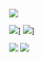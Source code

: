![](https://raw.githubusercontent.com/kozhevnikov-peter/kozhevnikov-peter/master/profile-summary-card-output/github/0-profile-details.svg)

![](https://raw.githubusercontent.com/kozhevnikov-peter/kozhevnikov-peter/master/profile-summary-card-output/github/1-repos-per-language.svg)] ![](https://raw.githubusercontent.com/kozhevnikov-peter/kozhevnikov-peter/master/profile-summary-card-output/github/2-most-commit-language.svg)]

![](https://raw.githubusercontent.com/kozhevnikov-peter/kozhevnikov-peter/master/profile-summary-card-output/github/3-stats.svg) ![](https://raw.githubusercontent.com/kozhevnikov-peter/kozhevnikov-peter/master/profile-summary-card-output/github/4-productive-time.svg)
